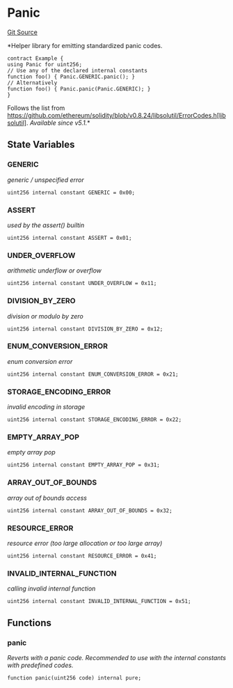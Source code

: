 # Panic
[Git Source](https://github.com//Team3dVidyaGames/Contracts/blob/587f423f64ab56a242c28dfa0c3602ff1cc24292/src/contracts/flattened/flattened_TCGInventory.sol)

*Helper library for emitting standardized panic codes.
```solidity
contract Example {
using Panic for uint256;
// Use any of the declared internal constants
function foo() { Panic.GENERIC.panic(); }
// Alternatively
function foo() { Panic.panic(Panic.GENERIC); }
}
```
Follows the list from https://github.com/ethereum/solidity/blob/v0.8.24/libsolutil/ErrorCodes.h[libsolutil].
_Available since v5.1._*


## State Variables
### GENERIC
*generic / unspecified error*


```solidity
uint256 internal constant GENERIC = 0x00;
```


### ASSERT
*used by the assert() builtin*


```solidity
uint256 internal constant ASSERT = 0x01;
```


### UNDER_OVERFLOW
*arithmetic underflow or overflow*


```solidity
uint256 internal constant UNDER_OVERFLOW = 0x11;
```


### DIVISION_BY_ZERO
*division or modulo by zero*


```solidity
uint256 internal constant DIVISION_BY_ZERO = 0x12;
```


### ENUM_CONVERSION_ERROR
*enum conversion error*


```solidity
uint256 internal constant ENUM_CONVERSION_ERROR = 0x21;
```


### STORAGE_ENCODING_ERROR
*invalid encoding in storage*


```solidity
uint256 internal constant STORAGE_ENCODING_ERROR = 0x22;
```


### EMPTY_ARRAY_POP
*empty array pop*


```solidity
uint256 internal constant EMPTY_ARRAY_POP = 0x31;
```


### ARRAY_OUT_OF_BOUNDS
*array out of bounds access*


```solidity
uint256 internal constant ARRAY_OUT_OF_BOUNDS = 0x32;
```


### RESOURCE_ERROR
*resource error (too large allocation or too large array)*


```solidity
uint256 internal constant RESOURCE_ERROR = 0x41;
```


### INVALID_INTERNAL_FUNCTION
*calling invalid internal function*


```solidity
uint256 internal constant INVALID_INTERNAL_FUNCTION = 0x51;
```


## Functions
### panic

*Reverts with a panic code. Recommended to use with
the internal constants with predefined codes.*


```solidity
function panic(uint256 code) internal pure;
```

